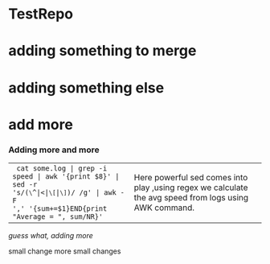 # TestRepo
# adding something to merge
# adding something else

# add more

### Adding more and more

|   |   |
|---|---|
|<code> cat some.log \| grep -i speed \| awk '{print $8}' \| sed -r 's/(`\`^\|<\|`\[`\|`\]`)/ /g' \| awk -F ',' '{sum+=$1}END{print "Average = ", sum/NR}'</code>|Here powerful sed comes into play ,using regex we calculate the avg speed from logs using AWK command.|

*guess what, adding more*

small change
more small changes
